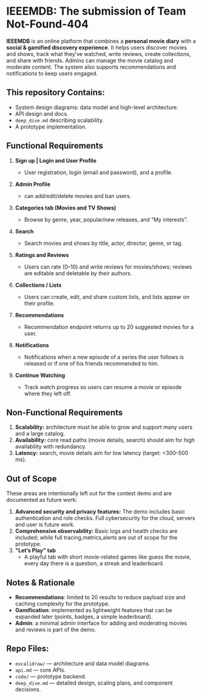 
# IEEEMDB: The submission of Team Not-Found-404

**IEEEMDB** is an online platform that combines a **personal movie diary** with a **social & gamified discovery experience**. It helps users discover movies and shows, track what they’ve watched, write reviews, create collections, and share with friends. Admins can manage the movie catalog and moderate content. The system also supports recommendations and notifications to keep users engaged.

## This repository Contains:

- System design diagrams: data model and high-level architecture.  
- API design and docs. 
- `deep_dive.md` describing scalability.
- A prototype implementation.  

## Functional Requirements
1. **Sign up | Login and User Profile**  
    - User registration, login (email and password), and a profile.

2. **Admin Profile** 
    - can add/edit/delete movies and ban users.

3. **Categories tab (Movies and TV Shows)**  
    - Browse by genre, year, popular/new releases, and “My interests”.

4. **Search**  
    - Search movies and shows by title, actor, director, genre, or tag.

5. **Ratings and Reviews**  
    - Users can rate (0–10) and write reviews for movies/shows; reviews are editable and deletable by their authors.

6. **Collections / Lists**  
    - Users can create, edit, and share custom lists, and lists appear on their profile.

7. **Recommendations**  
    - Recommendation endpoint returns up to 20 suggested movies for a user.

8. **Notifications**  
    - Notifications when a new episode of a series the user follows is released or if one of his friends recommended to him.

8. **Continue Watching**  
    - Track watch progress so users can resume a movie or episode where they left off.


## Non-Functional Requirements
1. **Scalability:** architecture must be able to grow and support many users and a large catalog.  
2. **Availability:** core read paths (movie details, search) should aim for high availability with redundancy.  
3. **Latency:** search, movie details aim for low latency (target: <300–500 ms).  


## Out of Scope
These areas are intentionally left out for the contest demo and are documented as future work:

1. **Advanced security and privacy features:** The demo includes basic authentication and role checks. Full cybersecurity for the cloud, servers and user is future work.  
3. **Comprehensive observability:** Basic logs and health checks are included; while full tracing,metrics,alerts are out of scope for the prototype.  
4. **"Let’s Play" tab**  
   - A playful tab with short movie-related games like guess the movie, every day there is a question, a streak and leaderboard.


## Notes & Rationale
- **Recommendations**: limited to 20 results to reduce payload size and caching complexity for the prototype.  
- **Gamification**: implemented as lightweight features that can be expanded later (points, badges, a simple leaderboard).  
- **Admin**: a minimal admin interface for adding and moderating movies and reviews is part of the demo.


## Repo Files:

- `excalidraw/` — architecture and data model diagrams.  
- `api.md` — core APIs.  
- `code/` — prototype backend.  
- `deep_dive.md` — detailed design, scaling plans, and component decisions.  

